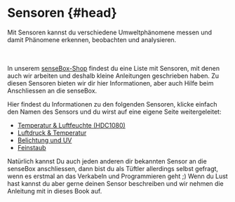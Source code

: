 # Sensoren {#head}
<div class="description">Mit Sensoren kannst du verschiedene Umweltphänomene messen und damit Phänomene erkennen, beobachten und analysieren.</div>

<div class="line">
    <br>
    <br>
</div>

 

In unserem [senseBox-Shop](https://sensebox.kaufen/) findest du eine Liste mit Sensoren, mit denen auch wir arbeiten und deshalb kleine Anleitungen geschrieben haben. Zu diesen Sensoren bieten wir dir hier Informationen, aber auch Hilfe beim Anschliessen an die senseBox. 

Hier findest du Informationen zu den folgenden Sensoren, klicke einfach den Namen des Sensors und du wirst auf eine eigene Seite weitergeleitet:

- [Temperatur & Luftfeuchte (HDC1080)](hdc1080.md)
- [Luftdruck & Temperatur](luftdruck-temperatur.md)
- [Belichtung und UV](belichtung-und-uv.md)
- [Feinstaub](feinstaub.md)

Natürlich kannst Du auch jeden anderen dir bekannten Sensor an die senseBox anschliessen, dann bist du als Tüftler allerdings selbst gefragt, wenn es erstmal an das Verkabeln und Programmieren geht ;) Wenn du Lust hast kannst du aber gerne deinen Sensor beschreiben und wir nehmen die Anleitung mit in dieses Book auf.


